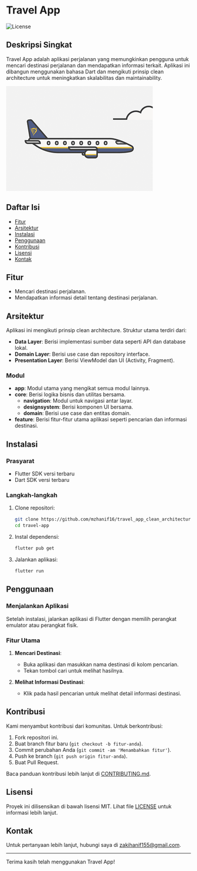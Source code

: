 # Travel App

![License](https://img.shields.io/badge/license-MIT-blue.svg)

## Deskripsi Singkat
Travel App adalah aplikasi perjalanan yang memungkinkan pengguna untuk mencari destinasi perjalanan dan mendapatkan informasi terkait. Aplikasi ini dibangun menggunakan bahasa Dart dan mengikuti prinsip clean architecture untuk meningkatkan skalabilitas dan maintainability.

![Airplane](./assets/images/cargo-freight-forwarder-services.gif)

## Daftar Isi
- [Fitur](#fitur)
- [Arsitektur](#arsitektur)
- [Instalasi](#instalasi)
- [Penggunaan](#penggunaan)
- [Kontribusi](#kontribusi)
- [Lisensi](#lisensi)
- [Kontak](#kontak)

## Fitur
- Mencari destinasi perjalanan.
- Mendapatkan informasi detail tentang destinasi perjalanan.

## Arsitektur
Aplikasi ini mengikuti prinsip clean architecture. Struktur utama terdiri dari:
- **Data Layer**: Berisi implementasi sumber data seperti API dan database lokal.
- **Domain Layer**: Berisi use case dan repository interface.
- **Presentation Layer**: Berisi ViewModel dan UI (Activity, Fragment).

### Modul
- **app**: Modul utama yang mengikat semua modul lainnya.
- **core**: Berisi logika bisnis dan utilitas bersama.
  - **navigation**: Modul untuk navigasi antar layar.
  - **designsystem**: Berisi komponen UI bersama.
  - **domain**: Berisi use case dan entitas domain.
- **feature**: Berisi fitur-fitur utama aplikasi seperti pencarian dan informasi destinasi.

## Instalasi
### Prasyarat
- Flutter SDK versi terbaru
- Dart SDK versi terbaru

### Langkah-langkah
1. Clone repositori:
    ```sh
    git clone https://github.com/mzhanif16/travel_app_clean_architecture.git
    cd travel-app
    ```
2. Instal dependensi:
    ```sh
    flutter pub get
    ```
3. Jalankan aplikasi:
    ```sh
    flutter run
    ```

## Penggunaan
### Menjalankan Aplikasi
Setelah instalasi, jalankan aplikasi di Flutter dengan memilih perangkat emulator atau perangkat fisik.

### Fitur Utama
1. **Mencari Destinasi**:
   - Buka aplikasi dan masukkan nama destinasi di kolom pencarian.
   - Tekan tombol cari untuk melihat hasilnya.

2. **Melihat Informasi Destinasi**:
   - Klik pada hasil pencarian untuk melihat detail informasi destinasi.

## Kontribusi
Kami menyambut kontribusi dari komunitas. Untuk berkontribusi:
1. Fork repositori ini.
2. Buat branch fitur baru (`git checkout -b fitur-anda`).
3. Commit perubahan Anda (`git commit -am 'Menambahkan fitur'`).
4. Push ke branch (`git push origin fitur-anda`).
5. Buat Pull Request.

Baca panduan kontribusi lebih lanjut di [CONTRIBUTING.md](CONTRIBUTING.md).

## Lisensi
Proyek ini dilisensikan di bawah lisensi MIT. Lihat file [LICENSE](LICENSE) untuk informasi lebih lanjut.

## Kontak
Untuk pertanyaan lebih lanjut, hubungi saya di [zakihanif155@gmail.com](mailto:zakihanif155@gmail.com).

---

Terima kasih telah menggunakan Travel App!
